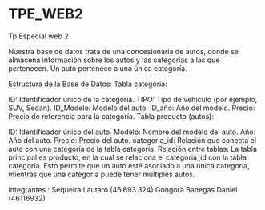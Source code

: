 # TPE_WEB2
Tp Especial web 2

Nuestra base de datos trata de una concesionaria de autos, donde se almacena información sobre los autos y las categorías a las que pertenecen. Un auto pertenece a una única categoría.

Estructura de la Base de Datos:
Tabla categoria:

ID: Identificador único de la categoría.
TIPO: Tipo de vehículo (por ejemplo, SUV, Sedán).
ID_Modelo: Modelo del auto.
ID_año: Año del modelo.
Precio: Precio de referencia para la categoría.
Tabla producto (autos):

ID: Identificador único del auto.
Modelo: Nombre del modelo del auto.
Año: Año del auto.
Precio: Precio del auto.
categoria_id: Relación que conecta el auto con una categoría de la tabla categoria.
Relación entre tablas:
La tabla principal es producto, en la cual se relaciona el categoria_id con la tabla categoria. Esto permite que un auto esté asociado a una única categoría, mientras que una categoría puede tener múltiples autos.

Integrantes :
Sequeira Lautaro (46.693.324)
Gongora Banegas Daniel (46116932)
